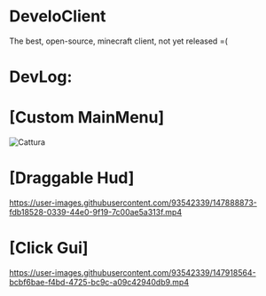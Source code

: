 # DeveloClient
The best, open-source, minecraft client,
not yet released =(
# DevLog:
# [Custom MainMenu]
![Cattura](https://user-images.githubusercontent.com/93542339/147888574-1e50a11f-04cd-4792-9fe5-5328442bfe93.PNG)
# [Draggable Hud]
https://user-images.githubusercontent.com/93542339/147888873-fdb18528-0339-44e0-9f19-7c00ae5a313f.mp4
# [Click Gui]
https://user-images.githubusercontent.com/93542339/147918564-bcbf6bae-f4bd-4725-bc9c-a09c42940db9.mp4
